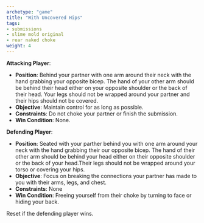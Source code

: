 ```yaml
---
archetype: "game"
title: "With Uncovered Hips"
tags: 
- submissions
- slime mold original
- rear naked choke
weight: 4
---
```


**Attacking Player**:
  * **Position**: Behind your partner with one arm around their neck with the hand grabbing your opposite bicep. The hand of your other arm should be behind their head either on your opposite shoulder or the back of their head. Your legs should not be wrapped around your partner and their hips should not be covered.
  * **Objective**: Maintain control for as long as possible.
  * **Constraints**: Do not choke your partner or finish the submission.
  * **Win Condition**: None.

**Defending Player**:
  * **Position**: Seated with your parther behind you with one arm around your neck with the hand grabbing their our opposite bicep. The hand of their other arm should be behind your head either on their opposite shoulder or the back of your head.Their legs should not be wrapped around your torso or covering your hips.
  * **Objective**: Focus on breaking the connections your partner has made to you with their arms, legs, and chest.
  * **Constraints**: None
  * **Win Condition**: Freeing yourself from their choke by turning to face or hiding your back.

Reset if the defending player wins.